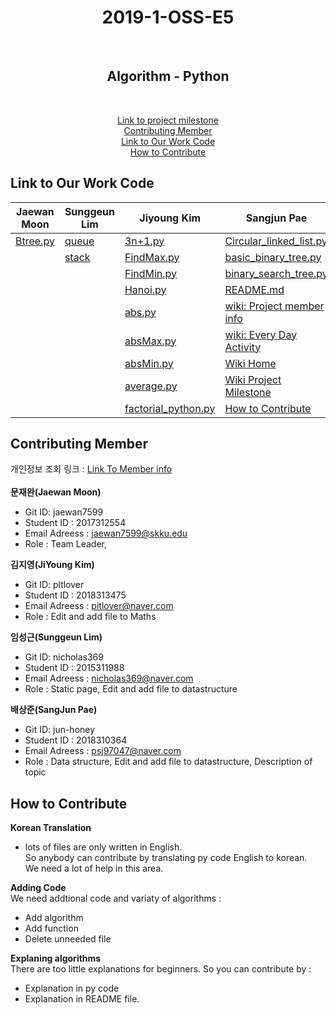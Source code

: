 <center> <h1> <strong> 2019-1-OSS-E5 </strong> </h1> </center> <br>
<center> <h2> <strong> Algorithm - Python </strong> </h2> </center> <br>


[<center>Link to project milestone</center>](https://github.com/19-1-skku-oss/2019-1-OSS-E5/wiki/Project-Milestone)
[<center>Contributing Member</center>](#contributing-member)
[<center>Link to Our Work Code</center>](#link-to-our-work-code)
[<center>How to Contribute</center>](#how-to-contribute)


## Link to Our Work Code

| <center>Jaewan Moon</center> | <center>Sunggeun Lim</center> | <center>Jiyoung Kim</center> | <center>Sangjun Pae</center> |
|---|---|---|---|
|[Btree.py](https://github.com/19-1-skku-oss/2019-1-OSS-E5/blob/master/BTree.py)|[queue](https://github.com/19-1-skku-oss/2019-1-OSS-E5/blob/master/Python/data_structures/queue)|[3n+1.py](https://github.com/19-1-skku-oss/2019-1-OSS-E5/blob/master/Python/maths_revised/3n%2B1.py)|[Circular_linked_list.py](https://github.com/19-1-skku-oss/2019-1-OSS-E5/blob/master/Python/data_structures/linked_list/Circular_linked_list.py)
||[stack](https://github.com/19-1-skku-oss/2019-1-OSS-E5/blob/master/Python/data_structures/stack)|[FindMax.py](https://github.com/19-1-skku-oss/2019-1-OSS-E5/blob/master/Python/maths_revised/FindMax.py)|[basic_binary_tree.py](https://github.com/19-1-skku-oss/2019-1-OSS-E5/blob/master/Python/data_structures/graphs%20%26%20tree/binary%20tree/basic_binary_tree.py)
|||[FindMin.py](https://github.com/19-1-skku-oss/2019-1-OSS-E5/blob/master/Python/maths_revised/FindMin.py)|[binary_search_tree.py](https://github.com/19-1-skku-oss/2019-1-OSS-E5/blob/master/Python/data_structures/graphs%20%26%20tree/binary%20tree/binary_search_tree.py)
|||[Hanoi.py](https://github.com/19-1-skku-oss/2019-1-OSS-E5/blob/master/Python/maths_revised/Hanoi.py)|[README.md](https://github.com/19-1-skku-oss/2019-1-OSS-E5/blob/master/README.md)
|||[abs.py](https://github.com/19-1-skku-oss/2019-1-OSS-E5/blob/master/Python/maths_revised/abs.py)|[wiki: Project member info](https://github.com/19-1-skku-oss/2019-1-OSS-E5/wiki/Project-member-information)
|||[absMax.py](https://github.com/19-1-skku-oss/2019-1-OSS-E5/blob/master/Python/maths_revised/absMax.py)|[wiki: Every Day Activity](https://github.com/19-1-skku-oss/2019-1-OSS-E5/wiki/Every-Day-Activity)
|||[absMin.py](https://github.com/19-1-skku-oss/2019-1-OSS-E5/blob/master/absMin.py)|[Wiki Home](https://github.com/19-1-skku-oss/2019-1-OSS-E5/wiki)
|||[average.py](https://github.com/19-1-skku-oss/2019-1-OSS-E5/blob/master/Python/maths_revised/average.py)|[Wiki Project Milestone](https://github.com/19-1-skku-oss/2019-1-OSS-E5/wiki/Project-Milestone)
|||[factorial_python.py](https://github.com/19-1-skku-oss/2019-1-OSS-E5/blob/master/Python/maths_revised/factorial_python.py)|[How to Contribute](https://github.com/19-1-skku-oss/2019-1-OSS-E5/blob/master/CONTRIBUTING.md)


## Contributing Member
개인정보 조회 링크 : [Link To Member info](https://github.com/19-1-skku-oss/2019-1-OSS-E5/wiki/Project-member-information)<br>
<br>
**문재완(Jaewan Moon)**
- Git ID: jaewan7599 <br>
- Student ID : 2017312554 <br>
- Email Adreess : jaewan7599@skku.edu <br>
- Role : Team Leader, <br>

**김지영(JiYoung Kim)**
- Git ID: pltlover <br>
- Student ID : 2018313475 <br>
- Email Adreess : pitlover@naver.com <br>
- Role : Edit and add file to Maths <br>

**임성근(Sunggeun Lim)**
- Git ID: nicholas369 <br>
- Student ID : 2015311988 <br>
- Email Adreess : nicholas369@naver.com <br>
- Role : Static page, Edit and add file to datastructure <br>

**배상준(SangJun Pae)**
- Git ID: jun-honey <br>
- Student ID : 2018310364 <br>
- Email Adreess : psj97047@naver.com <br>
- Role : Data structure, Edit and add file to datastructure, Description of topic <br>

## How to Contribute
**Korean Translation**<br>
- lots of files are only written in English. <br>
So anybody can contribute by translating py code English to korean. <br>
We need a lot of help in this area.

**Adding Code** <br>
We need addtional code and variaty of algorithms :
- Add algorithm
- Add function
- Delete unneeded file

**Explaning algorithms** <br>
There are too little explanations for beginners. So you can contribute by :
- Explanation in py code
- Explanation in README file.

